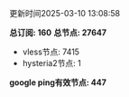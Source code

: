 更新时间2025-03-10 13:08:58

**总订阅: 160**
**总节点: 27647**
- vless节点: 7415
- hysteria2节点: 1

**google ping有效节点: 447**

